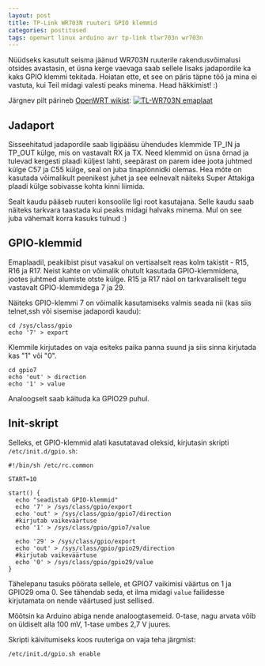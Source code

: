 ```yaml
---
layout: post
title: TP-Link WR703N ruuteri GPIO klemmid
categories: postitused
tags: openwrt linux arduino avr tp-link tlwr703n wr703n
---
```

Nüüdseks kasutult seisma jäänud WR703N ruuterile rakendusvõimalusi otsides avastasin, et üsna kerge vaevaga saab sellele lisaks jadapordile ka kaks GPIO klemmi tekitada. Hoiatan ette, et see on päris täpne töö ja mina ei vastuta, kui Teil midagi valesti peaks minema. Head häkkimist! :)

Järgnev pilt pärineb [OpenWRT	wikist](http://wiki.openwrt.org/toh/tp-link/tl-wr703n):
[![TL-WR703N emaplaat](tl-wr703n_top.jpg)](tl-wr703n_top.jpg)

## Jadaport
Sisseehitatud jadapordile saab ligipääsu ühendudes klemmide TP_IN ja TP_OUT külge, mis on vastavalt RX ja TX. Need klemmid on üsna õrnad ja tulevad kergesti plaadi küljest lahti, seepärast on parem idee joota juhtmed külge C57 ja C55 külge, seal on juba tinaplönnidki olemas. Hea mõte on kasutada võimalikult peenikest juhet ja see eelnevalt näiteks Super Attakiga plaadi külge sobivasse kohta kinni liimida.

Sealt kaudu pääseb ruuteri konsoolile ligi root kasutajana. Selle kaudu saab näiteks tarkvara taastada kui peaks midagi halvaks minema. Mul on see juba vähemalt korra kasuks tulnud :)

## GPIO-klemmid
Emaplaadil, peakiibist pisut vasakul on vertiaalselt reas kolm takistit - R15, R16 ja R17. Neist kahte on võimalik ohutult kasutada GPIO-klemmidena, jootes juhtmed alumiste otste külge. R15 ja R17 näol on tarkvaraliselt tegu vastavalt GPIO-klemmidega 7 ja 29.

Näiteks GPIO-klemmi 7 on võimalik kasutamiseks valmis seada nii (kas siis telnet,ssh või sisemise jadapordi kaudu):

    cd /sys/class/gpio
    echo '7' > export

Klemmile kirjutades on vaja esiteks paika panna suund ja siis sinna kirjutada kas "1" või "0".

    cd gpio7
    echo 'out' > direction
    echo '1' > value

Analoogselt saab käituda ka GPIO29 puhul.

## Init-skript
Selleks, et GPIO-klemmid alati kasutatavad oleksid, kirjutasin skripti `/etc/init.d/gpio.sh`:

    #!/bin/sh /etc/rc.common
    
    START=10
    
    start() {
      echo "seadistab GPIO-klemmid"
      echo '7' > /sys/class/gpio/export
      echo 'out' > /sys/class/gpio/gpio7/direction
      #kirjutab vaikeväärtuse
      echo '1' > /sys/class/gpio/gpio7/value

      echo '29' > /sys/class/gpio/export
      echo 'out' > /sys/class/gpio/gpio29/direction
      #kirjutab vaikeväärtuse
      echo '0' > /sys/class/gpio/gpio29/value
    }

Tähelepanu tasuks pöörata sellele, et GPIO7 vaikimisi väärtus on 1 ja GPIO29 oma 0. See tähendab seda, et ilma midagi `value` failidesse kirjutamata on nende väärtused just sellised.

Mõõtsin ka Arduino abiga nende analoogtasemeid. 0-tase, nagu arvata võib on üldiselt alla 100 mV, 1-tase umbes 2,7 V juures.

Skripti käivitumiseks koos ruuteriga on vaja teha järgmist:

    /etc/init.d/gpio.sh enable


